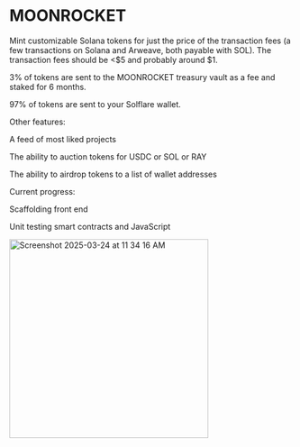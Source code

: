 # MOONROCKET

Mint customizable Solana tokens for just the price of the transaction fees (a few transactions on Solana and Arweave, both payable with SOL). The transaction fees should be <$5 and probably around $1.

3% of tokens are sent to the MOONROCKET treasury vault as a fee and staked for 6 months.

97% of tokens are sent to your Solflare wallet.


Other features:

A feed of most liked projects

The ability to auction tokens for USDC or SOL or RAY

The ability to airdrop tokens to a list of wallet addresses

Current progress:

Scaffolding front end

Unit testing smart contracts and JavaScript

<img width="353" alt="Screenshot 2025-03-24 at 11 34 16 AM" src="https://github.com/user-attachments/assets/00d8c81d-9c3a-48be-b761-287397135e72" />
